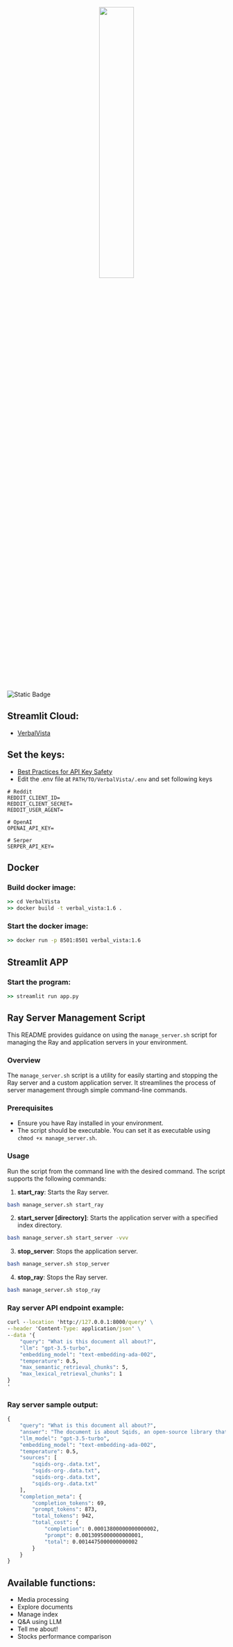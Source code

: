 <p align="center">
  <img align="center" src="https://i.ibb.co/6FQPs5C/verbal-vista-blue-transparent.png" width="40%" height="40%" />
</p>

![Static Badge](https://img.shields.io/badge/VerbalVista-1.6-blue)

## Streamlit Cloud:
- [VerbalVista](https://verbalvista.streamlit.app/)

## Set the keys:
- [Best Practices for API Key Safety](https://help.openai.com/en/articles/5112595-best-practices-for-api-key-safety)
- Edit the .env file at `PATH/TO/VerbalVista/.env` and set following keys
```dotenv
# Reddit
REDDIT_CLIENT_ID=
REDDIT_CLIENT_SECRET=
REDDIT_USER_AGENT=

# OpenAI
OPENAI_API_KEY=

# Serper
SERPER_API_KEY=
```

## Docker

### Build docker image:
```cmd
>> cd VerbalVista
>> docker build -t verbal_vista:1.6 .
```

### Start the docker image:
```cmd
>> docker run -p 8501:8501 verbal_vista:1.6
```

## Streamlit APP

### Start the program:
```cmd
>> streamlit run app.py
```

## Ray Server Management Script

This README provides guidance on using the `manage_server.sh` script for managing the Ray and application servers in your environment.

### Overview

The `manage_server.sh` script is a utility for easily starting and stopping the Ray server and a custom application server. It streamlines the process of server management through simple command-line commands.

### Prerequisites

- Ensure you have Ray installed in your environment.
- The script should be executable. You can set it as executable using `chmod +x manage_server.sh`.

### Usage

Run the script from the command line with the desired command. The script supports the following commands:

1. **start_ray**: Starts the Ray server.
```bash
bash manage_server.sh start_ray
```
2. **start_server [directory]**: Starts the application server with a specified index directory.
```bash
bash manage_server.sh start_server -vvv
```
3. **stop_server**: Stops the application server.
```bash
bash manage_server.sh stop_server
```
4. **stop_ray**: Stops the Ray server.
```bash
bash manage_server.sh stop_ray
```

### Ray server API endpoint example:
```cmd
curl --location 'http://127.0.0.1:8000/query' \
--header 'Content-Type: application/json' \
--data '{
    "query": "What is this document all about?",
    "llm": "gpt-3.5-turbo",
    "embedding_model": "text-embedding-ada-002",
    "temperature": 0.5,
    "max_semantic_retrieval_chunks": 5,
    "max_lexical_retrieval_chunks": 1
}
'
```
### Ray server sample output:
```cmd
{
    "query": "What is this document all about?",
    "answer": "The document is about Sqids, an open-source library that generates short, YouTube-looking IDs from numbers. These IDs can be customized and are collision-free. Sqids is mainly used for visual purposes, such as using IDs instead of numbers in web applications. It can be used for link shortening, event IDs, and generating one-time passwords.",
    "llm_model": "gpt-3.5-turbo",
    "embedding_model": "text-embedding-ada-002",
    "temperature": 0.5,
    "sources": [
        "sqids-org-.data.txt",
        "sqids-org-.data.txt",
        "sqids-org-.data.txt",
        "sqids-org-.data.txt"
    ],
    "completion_meta": {
        "completion_tokens": 69,
        "prompt_tokens": 873,
        "total_tokens": 942,
        "total_cost": {
            "completion": 0.00013800000000000002,
            "prompt": 0.0013095000000000001,
            "total": 0.0014475000000000002
        }
    }
}
```

## Available functions:
  - Media processing
  - Explore documents
  - Manage index
  - Q&A using LLM
  - Tell me about!
  - Stocks performance comparison
